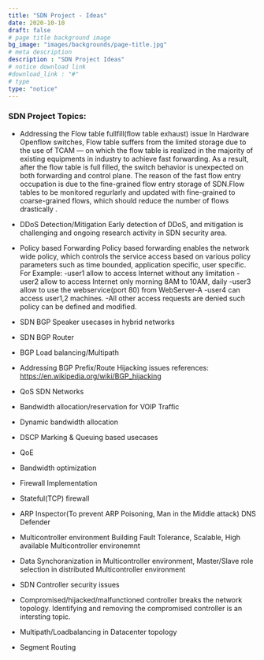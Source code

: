 ```yaml
---
title: "SDN Project - Ideas"
date: 2020-10-10
draft: false
# page title background image
bg_image: "images/backgrounds/page-title.jpg"
# meta description
description : "SDN Project Ideas"
# notice download link
#download_link : "#"
# type
type: "notice"
---
```



### SDN Project Topics:


* Addressing the Flow table fullfill(flow table exhaust) issue In Hardware Openflow switches, Flow table suffers from the limited  storage due to the use of TCAM — on which the flow table is realized in the majority of existing equipments in industry to achieve fast forwarding. As a result, after the flow table is full filled, the switch behavior is unexpected on both forwarding and control plane. The reason of the fast flow entry occupation is due to the fine-grained flow entry storage of SDN.Flow tables to be monitored regurlarly and updated with fine-grained to coarse-grained flows, which should reduce the number of flows drastically .


* DDoS Detection/Mitigation Early detection of DDoS, and mitigation is challenging and ongoing research activity in SDN security area.

* Policy based Forwarding Policy based forwarding enables the network wide policy, which controls the service access based on various policy parameters such as time bounded, application specific, user specific. For Example: -user1 allow to access Internet without any limitation -user2 allow to access Internet only morning 8AM to 10AM, daily -user3 allow to use the webservice(port 80) from WebServer-A -user4 can access user1,2 machines. -All other access requests are denied such policy can be defined and modified.


* SDN BGP Speaker usecases in hybrid networks
* SDN BGP Router
* BGP Load balancing/Multipath
* Addressing BGP Prefix/Route Hijacking issues references: https://en.wikipedia.org/wiki/BGP_hijacking

* QoS SDN Networks
* Bandwidth allocation/reservation for VOIP Traffic
* Dynamic bandwidth allocation
* DSCP Marking & Queuing based usecases
* QoE
* Bandwidth optimization
* Firewall Implementation
* Stateful(TCP) firewall
* ARP Inspector(To prevent ARP Poisoning, Man in the Middle attack)
DNS Defender
* Multicontroller environment Building Fault Tolerance, Scalable, High available Multicontroller environemnt
* Data Synchoranization in Multicontroller environment, Master/Slave role selection in distributed Multicontroller environment
* SDN Controller security issues
* Compromised/hijacked/malfunctioned controller breaks the network topology. Identifying and removing the compromised controller is an intersting topic.
* Multipath/Loadbalancing in Datacenter topology
* Segment Routing



